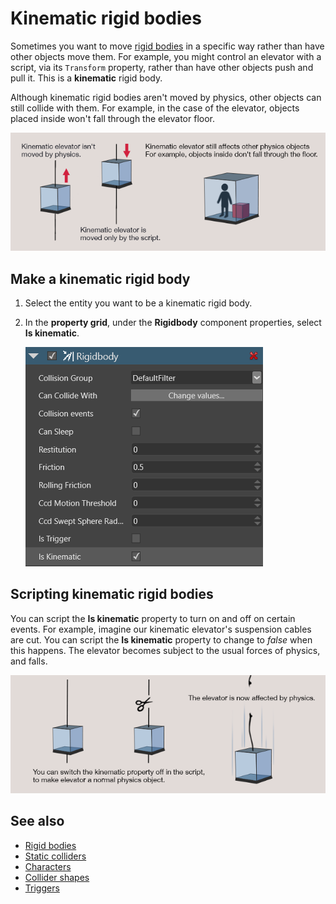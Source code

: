 # Kinematic rigid bodies

Sometimes you want to move [rigid bodies](rigid-bodies.md) in a specific way rather than have other objects move them. For example, you might control an elevator with a script, via its `Transform` property, rather than have other objects push and pull it. This is a **kinematic** rigid body.

Although kinematic rigid bodies aren't moved by physics, other objects can still collide with them. For example, in the case of the elevator, objects placed inside won't fall through the elevator floor.

![Kinematic elevator](media/rigid-bodies-kinematic-elevator.png)

## Make a kinematic rigid body

1. Select the entity you want to be a kinematic rigid body.

2. In the **property grid**, under the **Rigidbody** component properties, select **Is kinematic**.

    ![Check 'Is kinematic'](media/rigid-bodies-is-kinematic-checkbox.png)

## Scripting kinematic rigid bodies

You can script the **Is kinematic** property to turn on and off on certain events. For example, imagine our kinematic elevator's suspension cables are cut. You can script the **Is kinematic** property to change to *false* when this happens. The elevator becomes subject to the usual forces of physics, and falls.

![Non-kinematic elevator](media/rigid-bodies-non-kinematic-elevator.png)

## See also

* [Rigid bodies](rigid-bodies.md)
* [Static colliders](static-colliders.md)
* [Characters](characters.md)
* [Collider shapes](collider-shapes.md)
* [Triggers](triggers.md)